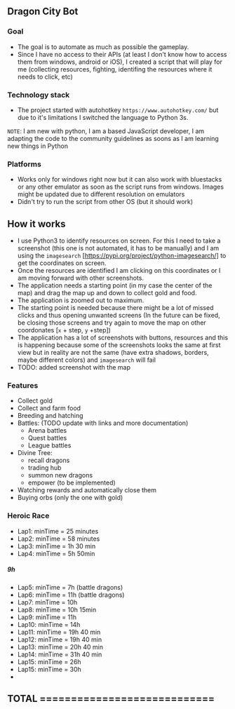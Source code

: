 ## Dragon City Bot

### Goal
- The goal is to automate as much as possible the gameplay.
- Since I have no access to their APIs (at least I don't know how to access them from windows, android or iOS), I created a script that will play for me (collecting resources, fighting, identifing the resources where it needs to click, etc)

### Technology stack
- The project started with autohotkey `https://www.autohotkey.com/` but due to it's limitations I switched the language to Python 3s.

`NOTE`: I am new with python, I am a based JavaScript developer, I am adapting the code to the community guidelines as soons as I am learning new things in Python

### Platforms
- Works only for windows right now but it can also work with bluestacks or any other emulator as soon as the script runs from windows. Images might be updated due to different resolution on emulators
- Didn't try to run the script from other OS (but it should work)

## How it works
- I use Python3 to identify resources on screen. For this I need to take a screenshot (this one is not automated, it has to be manually) and I am using the `imagesearch` [https://pypi.org/project/python-imagesearch/] to get the coordinates on screen. 
- Once the resources are identified I am clicking on this coordinates or I am moving forward with other screenshots.
- The application needs a starting point (in my case the center of the map) and drag the map up and down to collect gold and food.
- The application is zoomed out to maximum.
- The starting point is needed because there might be a lot of missed clicks and thus opening unwanted screens (In the future can be fixed, be closing those screens and try again to move the map on other coordonates [`x` + step, `y` +step])
- The application has a lot of screenshots with buttons, resources and this is happening because some of the screenshots looks the same at first view but in reality are not the same (have extra shadows, borders, maybe different colors) and `imagesearch` will fail
- TODO: added screenshot with the map


### Features
- Collect gold
- Collect and farm food
- Breeding and hatching
- Battles: (TODO update with links and more documentation)
    - Arena battles
    - Quest battles
    - League battles
- Divine Tree:
    - recall dragons
    - trading hub
    - summon new dragons
    - empower (to be implemented)
- Watching rewards and automatically close them
- Buying orbs (only the one with gold)

### Heroic Race 
- Lap1: minTime = 25 minutes
- Lap2: minTime = 58 minutes
- Lap3: minTime = 1h 30 min
- Lap4: minTime = 5h 50min
##### 9h

- Lap5: minTime = 7h (battle dragons)
- Lap6: minTime = 11h (battle dragons)
- Lap7: minTime = 10h
- Lap8: minTime = 10h 15min
- Lap9: minTime = 11h
- Lap10: minTime = 14h
- Lap11: minTime = 19h 40 min
- Lap12: minTime = 19h 40 min
- Lap13: minTime = 20h 40 min
- Lap14: minTime = 31h 40 min
- Lap15: minTime = 26h
- Lap15: minTime = 30h
- 

## TOTAL ============================
